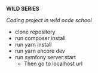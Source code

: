 **WILD SERIES**

*Coding project in wild ocde school*

- clone repository
- run composer install
- run yarn install
- run yarn encore dev
- run symfony server:start
    - Then go to localhost url
